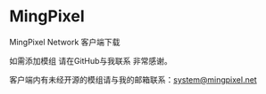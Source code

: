 # MingPixel
MingPixel Network 客户端下载

如需添加模组 请在GitHub与我联系 非常感谢。

客户端内有未经开源的模组请与我的邮箱联系：system@mingpixel.net
